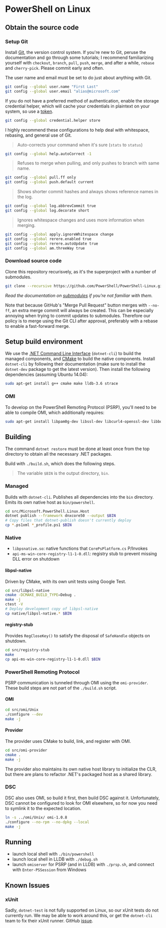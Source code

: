 # PowerShell on Linux

## Obtain the source code

### Setup Git

Install [Git][], the version control system. If you're new to Git, peruse the
documentation and go through some tutorials; I recommend familiarizing yourself
with `checkout`, `branch`, `pull`, `push`, `merge`, and after a while, `rebase`
and `cherry-pick`. Please commit early and often.

The user name and email must be set to do just about anything with Git.

```sh
git config --global user.name "First Last"
git config --global user.email "alias@microsoft.com"
```

If you do not have a preferred method of authentication, enable the storage
credential helper, which will cache your credentials in plaintext on your
system, so use a [token][].

```sh
git config --global credential.helper store
```

I highly recommend these configurations to help deal with whitespace, rebasing,
and general use of Git.

> Auto-corrects your command when it's sure (`stats` to `status`)
```sh
git config --global help.autoCorrect -1
```

> Refuses to merge when pulling, and only pushes to branch with same name.
```sh
git config --global pull.ff only
git config --global push.default current
```

> Shows shorter commit hashes and always shows reference names in the log.
```sh
git config --global log.abbrevCommit true
git config --global log.decorate short
```

> Ignores whitespace changes and uses more information when merging.
```sh
git config --global apply.ignoreWhitespace change
git config --global rerere.enabled true
git config --global rerere.autoUpdate true
git config --global am.threeWay true
```

[Git]: https://git-scm.com/documentation
[token]: https://help.github.com/articles/creating-an-access-token-for-command-line-use/

### Download source code

Clone this repository recurisvely, as it's the superproject with a number of
submodules.

```sh
git clone --recursive https://github.com/PowerShell/PowerShell-Linux.git
```

*Read the documentation on [submodules][] if you're not familiar with them.*

Note that because GitHub's "Merge Pull Request" button merges with `--no-ff`,
an extra merge commit will always be created. This can be especially annoying
when trying to commit updates to submodules. Therefore our policy is to merge
using the Git CLI after approval, preferably with a rebase to enable a
fast-forward merge.

[submodules]: https://www.git-scm.com/book/en/v2/Git-Tools-Submodules

## Setup build environment

We use the [.NET Command Line Interface][dotnet-cli] (`dotnet-cli`) to build
the managed components, and [CMake][] to build the native components. Install
`dotnet-cli` by following their documentation (make sure to install the
`dotnet-dev` package to get the latest version). Then install the following
dependencies (assuming Ubuntu 14.04):

```sh
sudo apt-get install g++ cmake make lldb-3.6 strace
```

### OMI

To develop on the PowerShell Remoting Protocol (PSRP), you'll need to be able
to compile OMI, which additionally requires:

```sh
sudo apt-get install libpam0g-dev libssl-dev libcurl4-openssl-dev libboost-filesystem-dev 
```

[dotnet-cli]: https://github.com/dotnet/cli#new-to-net-cli
[CMake]: https://cmake.org/cmake/help/v2.8.12/cmake.html

## Building

The command `dotnet restore` must be done at least once from the top directory
to obtain all the necessary .NET packages.

Build with `./build.sh`, which does the following steps.

> The variable `$BIN` is the output directory, `bin`.

### Managed

Builds with `dotnet-cli`. Publishes all dependencies into the `bin` directory.
Emits its own native host as `bin/powershell`.

```sh
cd src/Microsoft.PowerShell.Linux.Host
dotnet publish --framework dnxcore50 --output $BIN
# Copy files that dotnet-publish doesn't currently deploy
cp *.ps1xml *_profile.ps1 $BIN
```

### Native

- `libpsnative.so`: native functions that `CorePsPlatform.cs` P/Invokes
- `api-ms-win-core-registry-l1-1-0.dll`: registry stub to prevent missing DLL error on shutdown

#### libpsl-native

Driven by CMake, with its own unit tests using Google Test.

```sh
cd src/libpsl-native
cmake -DCMAKE_BUILD_TYPE=Debug .
make -j
ctest -V
# Deploy development copy of libpsl-native
cp native/libpsl-native.* $BIN
```

#### registry-stub

Provides `RegCloseKey()` to satisfy the disposal of `SafeHandle` objects on shutdown.

```sh
cd src/registry-stub
make
cp api-ms-win-core-registry-l1-1-0.dll $BIN
```

### PowerShell Remoting Protocol

PSRP communication is tunneled through OMI using the `omi-provider`.
These build steps are not part of the `./build.sh` script.

#### OMI

```sh
cd src/omi/Unix
./configure --dev
make -j
```

#### Provider

The provider uses CMake to build, link, and register with OMI.

```sh
cd src/omi-provider
cmake .
make -j
```

The provider also maintains its own native host library to initialize the CLR,
but there are plans to refactor .NET's packaged host as a shared library.

### DSC

DSC also uses OMI, so build it first, then build DSC against it. Unfortunately,
DSC cannot be configured to look for OMI elsewhere, so for now you need to
symlink it to the expected location.

```sh
ln -s ../omi/Unix/ omi-1.0.8
./configure --no-rpm --no-dpkg --local
make -j
```

## Running

- launch local shell with `./bin/powershell`
- launch local shell in LLDB with `./debug.sh`
- launch `omiserver` for PSRP (and in LLDB) with `./prsp.sh`, and connect with `Enter-PSSession` from Windows

## Known Issues

### xUnit

Sadly, `dotnet-test` is not fully supported on Linux, so our xUnit tests do not
currently run. We may be able to work around this, or get the `dotnet-cli` team
to fix their xUnit runner. GitHub
[issue](https://github.com/dotnet/cli/issues/407).
